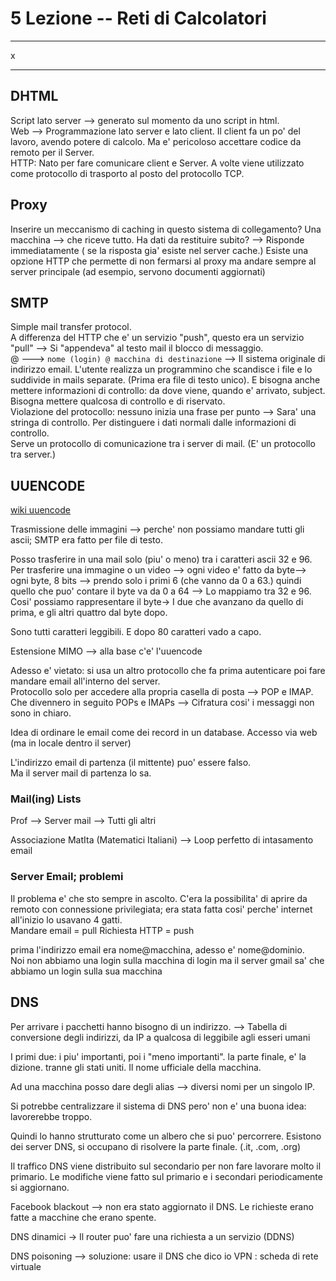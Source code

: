 # 5 Lezione -- Reti di Calcolatori

---

x

---

## DHTML

Script lato server --> generato sul momento da uno script in html.  
Web --> Programmazione lato server e lato client. Il client fa un po' del lavoro, avendo potere di calcolo. Ma e' pericoloso accettare codice da remoto per il Server.  
HTTP: Nato per fare comunicare client e Server. A volte viene utilizzato come protocollo di trasporto al posto del protocollo TCP.  

## Proxy

Inserire un meccanismo di caching in questo sistema di collegamento? Una macchina --> che riceve tutto. 
Ha dati da restituire subito? --> Risponde immediatamente ( se la risposta gia' esiste nel server cache.)
Esiste una opzione HTTP che permette di non fermarsi al proxy ma andare sempre al server principale (ad esempio, servono documenti aggiornati)

## SMTP 
Simple mail transfer protocol.  
A differenza del HTTP che e' un servizio "push", questo era un servizio "pull" --> Si "appendeva" al testo mail il blocco di messaggio.  
@ ---> ```nome (login) @ macchina di destinazione``` --> Il sistema originale di indirizzo email. L'utente realizza un programmino che scandisce i file e lo suddivide in mails separate. (Prima era file di testo unico). E bisogna anche mettere informazioni di controllo: da dove viene, quando e' arrivato, subject. Bisogna mettere qualcosa di controllo e di riservato.  
Violazione del protocollo: nessuno inizia una frase per punto --> Sara' una stringa di controllo.  Per distinguere i dati normali dalle informazioni di controllo.  
Serve un protocollo di comunicazione tra i server di mail. (E' un protocollo tra server.)

## **UUENCODE** 

[wiki uuencode](https://en.wikipedia.org/wiki/Uuencoding) 

Trasmissione delle immagini --> perche' non possiamo mandare tutti gli ascii; SMTP era fatto per file di testo. 

Posso trasferire in una mail solo (piu' o meno) tra i caratteri ascii 32 e 96. Per trasferire una immagine o un video --> ogni video e' fatto da byte--> ogni byte, 8 bits --> prendo solo i primi 6 (che vanno da 0 a 63.) quindi quello che puo' contare il byte va da 0 a 64 --> Lo mappiamo tra 32 e 96. Cosi' possiamo rappresentare il byte-> I due che avanzano da quello di prima, e gli altri quattro dal byte dopo.  
  
Sono tutti caratteri leggibili. E dopo 80 caratteri vado a capo.  
  
Estensione MIMO --> alla base c'e' l'uuencode  
  
Adesso e' vietato: si usa un altro protocollo che fa prima autenticare poi fare mandare email all'interno del server.  
Protocollo solo per accedere alla propria casella di posta --> POP e IMAP. Che divennero in seguito POPs e IMAPs --> Cifratura cosi' i messaggi non sono in chiaro.  
  
Idea di ordinare le email come dei record in un database. Accesso via web (ma in locale dentro il server)  
  
L'indirizzo email di partenza (il mittente) puo' essere falso.  
Ma il server mail di partenza lo sa.  

### Mail(ing) Lists 

Prof --> Server mail --> Tutti gli altri 

Associazione MatIta (Matematici Italiani) --> Loop perfetto di intasamento email 

### Server Email; problemi

Il problema e' che sto sempre in ascolto. C'era la possibilita' di aprire da remoto con connessione privilegiata; era stata fatta cosi' perche' internet all'inizio lo usavano 4 gatti.  
Mandare email = pull 
Richiesta HTTP = push  

prima l'indirizzo email era nome@macchina, adesso e' nome@dominio.  
Noi non abbiamo una login sulla macchina di login ma il server gmail sa' che abbiamo un login sulla sua macchina 

## DNS 

Per arrivare i pacchetti hanno bisogno di un indirizzo. 
--> Tabella di conversione degli indirizzi, da IP a qualcosa di leggibile agli esseri umani

I primi due: i piu' importanti, poi i "meno importanti". la parte finale, e' la dizione. tranne gli stati uniti. 
Il nome ufficiale della macchina. 

Ad una macchina posso dare degli alias --> diversi nomi per un singolo IP. 

Si potrebbe centralizzare il sistema di DNS pero' non e' una buona idea: lavorerebbe troppo.  

Quindi lo hanno strutturato come un albero che si puo' percorrere. Esistono dei server DNS, si occupano di risolvere la parte finale. (.it, .com, .org)  

Il traffico DNS viene distribuito sul secondario per non fare lavorare molto il primario. Le modifiche viene fatto sul primario e i secondari periodicamente si aggiornano.  

Facebook blackout --> non era stato aggiornato il DNS. Le richieste erano fatte a macchine che erano spente.  

DNS dinamici -> Il router puo' fare una richiesta a un servizio (DDNS)

DNS poisoning --> soluzione: usare il DNS che dico io 
VPN : scheda di rete virtuale